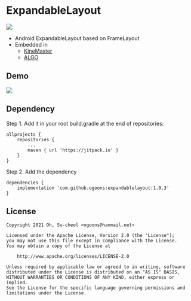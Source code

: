 # ExpandableLayout
[![](https://jitpack.io/v/ogoons/expandablelayout.svg)](https://jitpack.io/#ogoons/expandablelayout)

- Android ExpandableLayout based on FrameLayout
- Embedded in 
    - [KineMaster](https://play.google.com/store/apps/details?id=com.nexstreaming.app.kinemasterfree)
    - [ALGO](https://play.google.com/store/apps/details?id=com.ogoons.algo)

## Demo
<img src="./demo/demo.gif">

## Dependency
Step 1. Add it in your root build.gradle at the end of repositories:

```
allprojects {
    repositories {
        ...
        maven { url 'https://jitpack.io' }
    }
}
```
Step 2. Add the dependency
```
dependencies {
    implementation 'com.github.ogoons:expandablelayout:1.0.3'
}
```

## License
```
Copyright 2021 Oh, Su-cheol <ogoons@hanmail.net>

Licensed under the Apache License, Version 2.0 (the "License");
you may not use this file except in compliance with the License.
You may obtain a copy of the License at

    http://www.apache.org/licenses/LICENSE-2.0

Unless required by applicable law or agreed to in writing, software
distributed under the License is distributed on an "AS IS" BASIS,
WITHOUT WARRANTIES OR CONDITIONS OF ANY KIND, either express or implied.
See the License for the specific language governing permissions and
limitations under the License.
```
